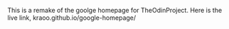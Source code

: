 This is a remake of the goolge homepage for TheOdinProject.
Here is the live link, kraoo.github.io/google-homepage/ 